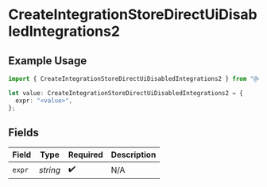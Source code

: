 # CreateIntegrationStoreDirectUiDisabledIntegrations2

## Example Usage

```typescript
import { CreateIntegrationStoreDirectUiDisabledIntegrations2 } from "@vercel/sdk/models/createintegrationstoredirectop.js";

let value: CreateIntegrationStoreDirectUiDisabledIntegrations2 = {
  expr: "<value>",
};
```

## Fields

| Field              | Type               | Required           | Description        |
| ------------------ | ------------------ | ------------------ | ------------------ |
| `expr`             | *string*           | :heavy_check_mark: | N/A                |
